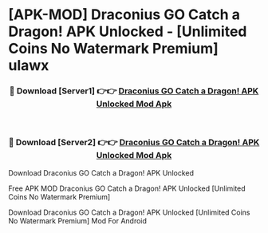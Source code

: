 # [APK-MOD] Draconius GO  Catch a Dragon! APK Unlocked - [Unlimited Coins No Watermark Premium] ulawx



<div align="center">
<h3>🔴 Download [Server1] 👉👉 <a href="https://momento.my/?title=Draconius_GO__Catch_a_Dragon!_APK_Unlocked">Draconius GO  Catch a Dragon! APK Unlocked Mod Apk</a></h3><br>

<h3>🔴 Download [Server2] 👉👉 <a href="https://momento.my/?title=Draconius_GO__Catch_a_Dragon!_APK_Unlocked">Draconius GO  Catch a Dragon! APK Unlocked Mod Apk</a></h3>
</div>



Download Draconius GO  Catch a Dragon! APK Unlocked 

Free APK MOD Draconius GO  Catch a Dragon! APK Unlocked [Unlimited Coins No Watermark Premium]

Download Draconius GO  Catch a Dragon! APK Unlocked [Unlimited Coins No Watermark Premium] Mod For Android
